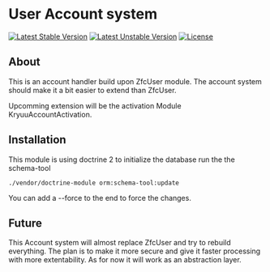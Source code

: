 User Account system
=====
[![Latest Stable Version](https://poser.pugx.org/katsuo-ryuu/kryuu-language-selector/v/stable.svg)](https://packagist.org/packages/katsuo-ryuu/kryuu-language-selector) 
[![Latest Unstable Version](https://poser.pugx.org/katsuo-ryuu/kryuu-language-selector/v/unstable.svg)](https://packagist.org/packages/katsuo-ryuu/kryuu-language-selector) 
[![License](https://poser.pugx.org/katsuo-ryuu/kryuu-language-selector/license.svg)](https://packagist.org/packages/katsuo-ryuu/kryuu-language-selector)

About
-----
This is an account handler build upon ZfcUser module.
The account system should make it a bit easier to extend than ZfcUser.

Upcomming extension will be the activation Module KryuuAccountActivation.


Installation
-----

This module is using doctrine 2 to initialize the database run the the schema-tool
    
    ./vendor/doctrine-module orm:schema-tool:update

You can add a --force to the end to force the changes.

Future
-----

This Account system will almost replace ZfcUser and try to rebuild everything.
The plan is to make it more secure and give it faster processing with more extentability. As for now it will work as an abstraction layer.
